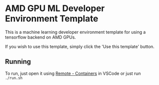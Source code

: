 # AMD GPU ML Developer Environment Template

This is a machine learning developer environment template for using a tensorflow backend on AMD GPUs.

If you wish to use this template, simply click the 'Use this template' button.

## Running
To run, just open it using [Remote - Containers](https://code.visualstudio.com/docs/remote/containers) in VSCode or just run `./run.sh`
